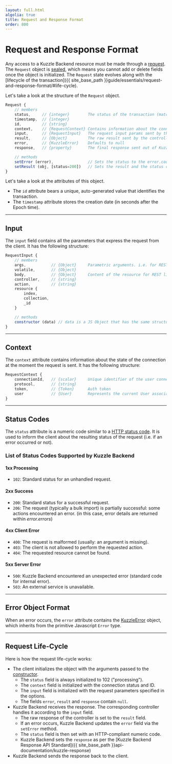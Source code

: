 ```yaml
---
layout: full.html
algolia: true
title: Request and Response Format
order: 800
---
```


# Request and Response Format

Any access to a Kuzzle Backend resource must be made through a [request](https://github.com/kuzzleio/kuzzle-common-objects#request). The `Request` object is [sealed](https://developer.mozilla.org/en/docs/Web/JavaScript/Reference/Global_Objects/Object/seal), which means you cannot add or delete fields once the object is initialized. The `Request` state evolves along with the [lifecycle of the transaction]({{ site_base_path }}guide/essentials/request-and-response-format/#life-cycle).

Let's take a look at the structure of the `Request` object.

```javascript
Request {
    // members
    status,     // {integer}        The status of the transaction (matches HTTP codes)
    timestamp,  // {integer}
    id,         // {string}         
    context,    // {RequestContext} Contains information about the connection and the current token & user
    input,      // {RequestInput}   The request input params sent by the client
    result,     // {Object}         The raw result sent by the controller (defaults to null)
    error,      // {KuzzleError}    Defaults to null
    response,   // {property}       The final response sent out of Kuzzle (enumerable, get-only property)

    // methods
    setError (error),               // Sets the status to the error.code and fills the error member.
    setResult (obj, [status=200])   // Sets the result and the status code.
}
```

Let's take a look at the attributes of this object.

* The `id` attribute bears a unique, auto-generated value that identifies the transaction.
* The `timestamp` attribute stores the creation date (in seconds after the Epoch time).

---

## Input

The `input` field contains all the parameters that express the request from the client. It has the following structure:

```javascript
RequestInput {
    // members
    args,           // {Object}     Parametric arguments. i.e. for REST, taken from the query string
    volatile,       // {Object}
    body,           // {Object}     Content of the resource for REST like routes, main parameters for others
    controller,     // {string}
    action,         // {string}
    resource {
        index,
        collection,
        _id
    }

    // methods
    constructor (data) // data is a JS Object that has the same structure as the Websocket message
}
```

---

## Context

The `context` attribute contains information about the state of the connection at the moment the request is sent. It has the following structure:

```javascript
RequestContext {
    connectionId,   // {scalar}     Unique identifier of the user connection
    protocol,       // {string}
    token,          // {Token}      Auth token
    user            // {User}       Represents the current User associated to the transaction
}
```

---

## Status Codes

The `status` attribute is a numeric code similar to a [HTTP status code](https://en.wikipedia.org/wiki/List_of_HTTP_status_codes).
It is used to inform the client about the resulting status of the request (i.e. if an error occurred or not).

### List of Status Codes Supported by Kuzzle Backend

#### 1xx Processing

* `102`: Standard status for an unhandled request.

#### 2xx Success

* ``200``: Standard status for a successful request.
* ``206``: The request (typically a bulk import) is partially successful: some actions encountered an error.
(in this case, error details are returned within _error.errors_)

#### 4xx Client Error

* ``400``: The request is malformed (usually: an argument is missing).
* ``403``: The client is not allowed to perform the requested action.
* ``404``: The requested resource cannot be found.

#### 5xx Server Error

* ``500``: Kuzzle Backend encountered an unexpected error (standard code for internal error).
* ``503``: An external service is unavailable.

---

## Error Object Format

When an error occurs, the `error` attribute contains the [KuzzleError](https://github.com/kuzzleio/kuzzle-common-objects/blob/master/README.md#errorskuzzleerror) object, which inherits from the primitive Javascript `Error` type.

---

## Request Life-Cycle

Here is how the request life-cycle works:

* The client initializes the object with the arguments passed to the [constructor](https://github.com/kuzzleio/kuzzle-common-objects#new-requestdata-options).
  - The `status` field is always initialized to 102 ("processing").
  - The `context` field is initialized with the connection status and ID.
  - The `input` field is initialized with the request parameters specified in the options.
  - The fields `error`, `result` and `response` contain `null`.
* Kuzzle Backend receives the response. The corresponding controller handles it according to the `input` field.
  - The raw response of the controller is set to the `result` field.
  - If an error occurs, Kuzzle Backend updates the `error` field via the `setError` method.
  - The `status` field is then set with an HTTP-compliant numeric code.
  - Kuzzle Backend sets the `response` as per the [Kuzzle Backend Response API Standard]({{ site_base_path }}api-documentation/kuzzle-response)
* Kuzzle Backend sends the response back to the client.
